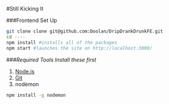 #Still Kicking It

###Frontend Set Up
```bash
git clone clone git@github.com:Doolan/DripDrankDrunkFE.git
cd ----
npm install #installs all of the packages
npm start #launches the site on http://localhost:3000/
```
###_Required Tools_
_Install these first_

1. [Node.js](https://nodejs.org/en/)
2. [Git](https://desktop.github.com/)
3. nodemon
```bash
npm install -g nodemon
```